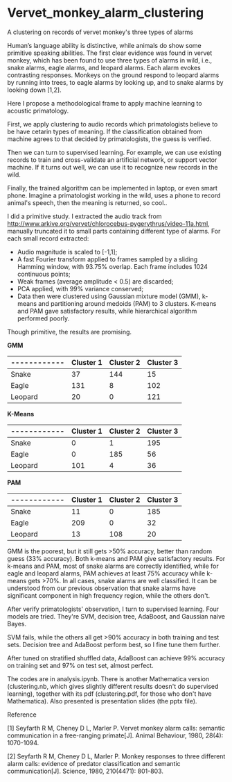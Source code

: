 # Vervet_monkey_alarm_clustering
A clustering on records of vervet monkey's three types of alarms

Human’s language ability is distinctive, while animals do show some primitive speaking abilities.
The first clear evidence was found in vervet monkey, which has been found to use three types of alarms in wild, i.e., snake alarms, eagle alarms, and leopard alarms. Each alarm evokes contrasting responses. Monkeys on the ground respond to leopard alarms by running into trees, to eagle alarms by looking up, and to snake alarms by looking down [1,2].

Here I propose a methodological frame to apply machine learning to acoustic primatology.

First, we apply clustering to audio records which primatologists believe to be have cetarin types of meaning. If the classification obtained from machine agrees to that decided by primatologists, the guess is verified.

Then we can turn to supervised learning. For example, we can use existing records to train and cross-validate an artificial network, or support vector machine. If it turns out well, we can use it to recognize new records in the wild.

Finally, the trained algorithm can be implemented in laptop, or even smart phone. Imagine a primatologist working in the wild, uses a phone to record animal's speech, then the meaning is returned, so cool..

I did a primitive study. I extracted the audio track from http://www.arkive.org/vervet/chlorocebus-pygerythrus/video-11a.html, manually truncated it to small parts containing different type of alarms. For each small record extracted:

* Audio magnitude is scaled to [-1,1];
* A fast Fourier transform applied to frames sampled by a sliding Hamming window, with 93.75% overlap. Each frame includes 1024 continuous points;
* Weak frames (average amplitude < 0.5) are discarded;
* PCA applied, with 99% variance conserved;
* Data then were clustered using Gaussian mixture model (GMM), k-means and partitioning around medoids (PAM) to 3 clusters. K-means and PAM gave satisfactory results, while hierarchical algorithm performed poorly.

Though primitive, the results are promising.

**GMM**

------------| Cluster 1 | Cluster 2 | Cluster 3
------------|------------ | ------------- | ------------
Snake  |37|144|15
Eagle  |131|8|102
Leopard|20|0|121

**K-Means**

------------| Cluster 1 | Cluster 2 | Cluster 3
------------|------------ | ------------- | ------------
Snake  |0|1|195
Eagle  |0|185|56
Leopard|101|4|36

**PAM**

------------| Cluster 1 | Cluster 2 | Cluster 3
------------|------------ | ------------- | ------------
Snake|11|0|185
Eagle|209|0|32
Leopard|13|108|20

GMM is the poorest, but it still gets >50% accuracy, better than random guess (33% accuracy). Both k-means and PAM give satisfactory results. For k-means and PAM, most of snake alarms are correctly identified, while for eagle and leopard alarms, PAM achieves at least 75% accuracy while k-means gets >70%. In all cases, snake alarms are well classified. It can be understood from our previous observation that snake alarms have significant component in high frequency region, while the others don't.

After verify primatologists' observation, I turn to supervised learning. Four models are tried. They're SVM, decision tree, AdaBoost, and Gaussian naive Bayes.

SVM fails, while the others all get >90% accuracy in both training and test sets. Decision tree and AdaBoost perform best, so I fine tune them further.

After tuned on stratified shuffled data, AdaBoost can achieve 99% accuracy on training set and 97% on test set, almost perfect.

The codes are in analysis.ipynb. There is another Mathematica version (clustering.nb, which gives slightly different results doesn't do supervised learning), together with its pdf (clustering.pdf, for those who don't have Mathematica). Also presented is presentation slides (the pptx file).

Reference

[1] Seyfarth R M, Cheney D L, Marler P. Vervet monkey alarm calls: semantic communication in a free-ranging primate[J]. Animal Behaviour, 1980, 28(4): 1070-1094.

[2] Seyfarth R M, Cheney D L, Marler P. Monkey responses to three different alarm calls: evidence of predator classification and semantic communication[J]. Science, 1980, 210(4471): 801-803.

